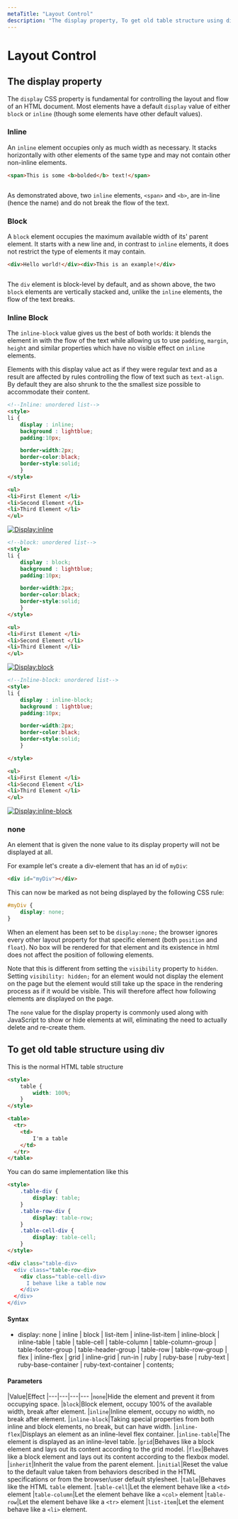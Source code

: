 ```yaml
---
metaTitle: "Layout Control"
description: "The display property, To get old table structure using div"
---
```


# Layout Control



## The display property


The `display` CSS property is fundamental for controlling the layout and flow of an HTML document. Most elements have a default `display` value of either `block` or `inline` (though some elements have other default values).

### Inline

An `inline` element occupies only as much width as necessary. It stacks horizontally with other elements of the same type and may not contain other non-inline elements.

```html
<span>This is some <b>bolded</b> text!</span>

```

[<img src="https://i.stack.imgur.com/tv9k8.png" alt="" />](https://i.stack.imgur.com/tv9k8.png)

As demonstrated above, two `inline` elements, `<span>` and `<b>`, are in-line (hence the name) and do not break the flow of the text.

### Block

A `block` element occupies the maximum available width of its' parent element. It starts with a new line and, in contrast to `inline` elements, it does not restrict the type of elements it may contain.

```html
<div>Hello world!</div><div>This is an example!</div>

```

[<img src="https://i.stack.imgur.com/MCTnB.png" alt="" />](https://i.stack.imgur.com/MCTnB.png)

The `div` element is block-level by default, and as shown above, the two `block` elements are vertically stacked and, unlike the `inline` elements, the flow of the text breaks.

### Inline Block

The `inline-block` value gives us the best of both worlds: it blends the element in with the flow of the text while allowing us to use `padding`, `margin`, `height` and similar properties which have no visible effect on `inline` elements.

Elements with this display value act as if they were regular text and as a result are affected by rules controlling the flow of text such as `text-align`. By default they are also shrunk to the the smallest size possible to accommodate their content.

```html
<!--Inline: unordered list-->
<style>
li {
    display : inline;
    background : lightblue;
    padding:10px;

    border-width:2px;
    border-color:black;
    border-style:solid;
    }
</style>    

<ul>
<li>First Element </li>
<li>Second Element </li>
<li>Third Element </li>
</ul>

```

[<img src="https://i.stack.imgur.com/eTy8E.png" alt="Display:inline" />](https://i.stack.imgur.com/eTy8E.png)

```html
<!--block: unordered list-->
<style>
li {
    display : block;
    background : lightblue;
    padding:10px;

    border-width:2px;
    border-color:black;
    border-style:solid;
    }
</style>    

<ul>
<li>First Element </li>
<li>Second Element </li>
<li>Third Element </li>
</ul>

```

[<img src="https://i.stack.imgur.com/fJErb.png" alt="Display:block" />](https://i.stack.imgur.com/fJErb.png)

```html
<!--Inline-block: unordered list-->
<style>
li {
    display : inline-block;
    background : lightblue;
    padding:10px; 

    border-width:2px;
    border-color:black;
    border-style:solid;
    }

</style>    

<ul>
<li>First Element </li>
<li>Second Element </li>
<li>Third Element </li>
</ul>

```

[<img src="https://i.stack.imgur.com/RNjHH.png" alt="Display:inline-block" />](https://i.stack.imgur.com/RNjHH.png)

### none

An element that is given the none value to its display property will not be displayed at all.

For example let's create a div-element that has an id of `myDiv`:

```html
<div id="myDiv"></div>

```

This can now be marked as not being displayed by the following CSS rule:

```css
#myDiv {
    display: none;
}

```

When an element has been set to be `display:none;` the browser ignores every other layout property for that specific element (both `position` and `float`). No box will be rendered for that element and its existence in html does not affect the position of following elements.

Note that this is different from setting the `visibility` property to `hidden`. Setting `visibility: hidden;` for an element would not display the element on the page but the element would still take up the space in the rendering process as if it would be visible. This will therefore affect how following elements are displayed on the page.

The `none` value for the display property is commonly used along with JavaScript to show or hide elements at will, eliminating the need to actually delete and re-create them.



## To get old table structure using div


This is the normal HTML table structure

```html
<style>
    table {
        width: 100%;
    }
</style>

<table>
  <tr>
    <td>
        I'm a table
    </td>
  </tr>
</table>

```

You can do same implementation like this

```html
<style>
    .table-div {
        display: table;
    }
    .table-row-div {
        display: table-row;
    }
    .table-cell-div {
        display: table-cell;
    }
</style>

<div class="table-div>
  <div class="table-row-div>
    <div class="table-cell-div>
      I behave like a table now
    </div>
  </div>
</div>

```



#### Syntax


- display: none | inline | block | list-item | inline-list-item | inline-block | inline-table | table | table-cell | table-column | table-column-group | table-footer-group | table-header-group | table-row | table-row-group | flex | inline-flex | grid | inline-grid | run-in | ruby | ruby-base | ruby-text | ruby-base-container | ruby-text-container | contents;



#### Parameters


|Value|Effect
|---|---|---|---
|`none`</td>|Hide the element and prevent it from occupying space.
|`block`</td>|Block element, occupy 100% of the available width, break after element.
|`inline`</td>|Inline element, occupy no width, no break after element.
|`inline-block`</td>|Taking special properties from both inline and block elements, no break, but can have width.
|`inline-flex`</td>|Displays an element as an inline-level flex container.
|`inline-table`</td>|The element is displayed as an inline-level table.
|`grid`</td>|Behaves like a block element and lays out its content according to the grid model.
|`flex`</td>|Behaves like a block element and lays out its content according to the flexbox model.
|`inherit`</td>|Inherit the value from the parent element.
|`initial`</td>|Reset the value to the default value taken from behaviors described in the HTML specifications or from the browser/user default stylesheet.
|`table`</td>|Behaves like the HTML `table` element.
|`table-cell`</td>|Let the element behave like a `<td>` element
|`table-column`</td>|Let the element behave like a `<col>` element
|`table-row`</td>|Let the element behave like a `<tr>` element
|`list-item`</td>|Let the element behave like a `<li>` element.

